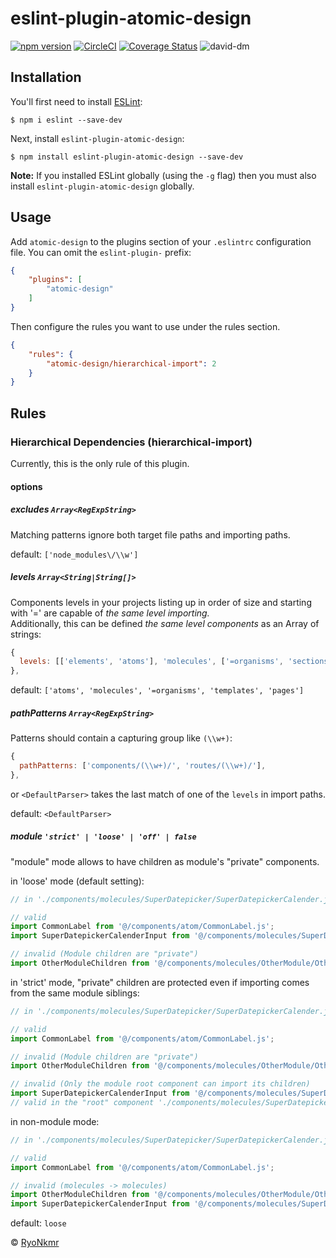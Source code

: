 # eslint-plugin-atomic-design
[![npm version](https://badge.fury.io/js/eslint-plugin-atomic-design.svg)](https://badge.fury.io/js/eslint-plugin-atomic-design)
[![CircleCI](https://circleci.com/gh/RyoNkmr/eslint-plugin-atomic-design.svg?style=svg)](https://circleci.com/gh/RyoNkmr/eslint-plugin-atomic-design)
[![Coverage Status](https://coveralls.io/repos/github/RyoNkmr/eslint-plugin-atomic-design/badge.svg?branch=master)](https://coveralls.io/github/RyoNkmr/eslint-plugin-atomic-design?branch=master)
![david-dm](https://david-dm.org/RyoNkmr/eslint-plugin-atomic-design.svg)

## Installation

You'll first need to install [ESLint](http://eslint.org):

```
$ npm i eslint --save-dev
```

Next, install `eslint-plugin-atomic-design`:

```
$ npm install eslint-plugin-atomic-design --save-dev
```

**Note:** If you installed ESLint globally (using the `-g` flag) then you must also install `eslint-plugin-atomic-design` globally.

## Usage

Add `atomic-design` to the plugins section of your `.eslintrc` configuration file. You can omit the `eslint-plugin-` prefix:

```json
{
    "plugins": [
        "atomic-design"
    ]
}
```

Then configure the rules you want to use under the rules section.

```json
{
    "rules": {
        "atomic-design/hierarchical-import": 2
    }
}
```

## Rules

### Hierarchical Dependencies (hierarchical-import)
Currently, this is the only rule of this plugin.

#### options
##### excludes `Array<RegExpString>`
Matching patterns ignore both target file paths and importing paths.

default: `['node_modules\/\\w']`

##### levels `Array<String|String[]>`
Components levels in your projects listing up in order of size and starting with '=' are capable of *the same level importing.*  
Additionally, this can be defined *the same level components* as an Array of strings:

```javascript
{
  levels: [['elements', 'atoms'], 'molecules', ['=organisms', 'sections']],
},
```

default: `['atoms', 'molecules', '=organisms', 'templates', 'pages']`

##### pathPatterns `Array<RegExpString>`
Patterns should contain a capturing group like `(\\w+)`:

```javascript
{
  pathPatterns: ['components/(\\w+)/', 'routes/(\\w+)/'],
},
```

or `<DefaultParser>` takes the last match of one of the `levels` in import paths.

default: `<DefaultParser>`

##### module `'strict' | 'loose' | 'off' | false`
"module" mode allows to have children as module's "private" components.

in 'loose' mode (default setting):

```javascript
// in './components/molecules/SuperDatepicker/SuperDatepickerCalender.js'

// valid
import CommonLabel from '@/components/atom/CommonLabel.js';
import SuperDatepickerCalenderInput from '@/components/molecules/SuperDatepicker/SuperDatepickerCalenderInput.js';

// invalid (Module children are "private")
import OtherModuleChildren from '@/components/molecules/OtherModule/OtherModuleChildren.js';
```

in 'strict' mode, "private" children are protected even if importing comes from the same module siblings:

```javascript
// in './components/molecules/SuperDatepicker/SuperDatepickerCalender.js'

// valid
import CommonLabel from '@/components/atom/CommonLabel.js';

// invalid (Module children are "private")
import OtherModuleChildren from '@/components/molecules/OtherModule/OtherModuleChildren.js';

// invalid (Only the module root component can import its children)
import SuperDatepickerCalenderInput from '@/components/molecules/SuperDatepicker/SuperDatepickerCalenderInput.js';
// valid in the "root" component './components/molecules/SuperDatepicker/SuperDatepicker.js'
```

in non-module mode:
```javascript
// in './components/molecules/SuperDatepicker/SuperDatepickerCalender.js'

// valid
import CommonLabel from '@/components/atom/CommonLabel.js';

// invalid (molecules -> molecules)
import OtherModuleChildren from '@/components/molecules/OtherModule/OtherModuleChildren.js';
import SuperDatepickerCalenderInput from '@/components/molecules/SuperDatepicker/SuperDatepickerCalenderInput.js';

```

default: `loose`

© [RyoNkmr](https://github.com/RyoNkmr)
